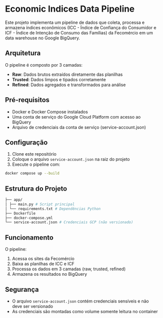 # Economic Indices Data Pipeline

Este projeto implementa um pipeline de dados que coleta, processa e armazena índices econômicos (ICC - Índice de Confiança do Consumidor e ICF - Índice de Intenção de Consumo das Famílias) da Fecomércio em um data warehouse no Google BigQuery.

## Arquitetura

O pipeline é composto por 3 camadas:

- **Raw**: Dados brutos extraídos diretamente das planilhas
- **Trusted**: Dados limpos e tipados corretamente
- **Refined**: Dados agregados e transformados para análise

## Pré-requisitos

- Docker e Docker Compose instalados
- Uma conta de serviço do Google Cloud Platform com acesso ao BigQuery
- Arquivo de credenciais da conta de serviço (service-account.json)

## Configuração

1. Clone este repositório
2. Coloque o arquivo `service-account.json` na raiz do projeto
3. Execute o pipeline com:

```bash
docker compose up --build
```

## Estrutura do Projeto

```bash
├── app/
│ ├── main.py # Script principal
│ └── requirements.txt # Dependências Python
├── Dockerfile
├── docker-compose.yml
└── service-account.json # Credenciais GCP (não versionado)
```

## Funcionamento

O pipeline:
1. Acessa os sites da Fecomércio
2. Baixa as planilhas de ICC e ICF
3. Processa os dados em 3 camadas (raw, trusted, refined)
4. Armazena os resultados no BigQuery

## Segurança

- O arquivo `service-account.json` contém credenciais sensíveis e não deve ser versionado
- As credenciais são montadas como volume somente leitura no container
